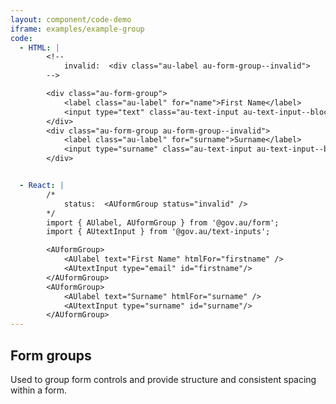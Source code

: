 ```yaml
---
layout: component/code-demo
iframe: examples/example-group
code:
  - HTML: |
        <!--
            invalid:  <div class="au-label au-form-group--invalid">
        -->

        <div class="au-form-group">
            <label class="au-label" for="name">First Name</label>
            <input type="text" class="au-text-input au-text-input--block" id="name"/>
        </div>
        <div class="au-form-group au-form-group--invalid">
            <label class="au-label" for="surname">Surname</label>
            <input type="surname" class="au-text-input au-text-input--block au-text-input--invalid" id="surname" />
        </div>


  - React: |
        /*
            status:  <AUformGroup status="invalid" />
        */
        import { AUlabel, AUformGroup } from '@gov.au/form';
        import { AUtextInput } from '@gov.au/text-inputs';

        <AUformGroup>
            <AUlabel text="First Name" htmlFor="firstname" />
            <AUtextInput type="email" id="firstname"/>
        </AUformGroup>
        <AUformGroup>
            <AUlabel text="Surname" htmlFor="surname" />
            <AUtextInput type="surname" id="surname"/>
        </AUformGroup>
---
```

## Form groups

Used to group form controls and provide structure and consistent spacing within a form.
